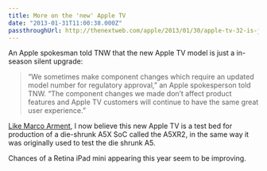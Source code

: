 ```yaml
---
title: More on the 'new' Apple TV
date: "2013-01-31T11:00:38.000Z"
passthroughUrl: http://thenextweb.com/apple/2013/01/30/apple-tv-32-is-just-a-mid-season-internal-upgrade-with-no-external-difference-in-size/?fromcat=all
---
```


An Apple spokesman told TNW that the new Apple TV model is just a in-season silent upgrade:

> “We sometimes make component changes which require an updated model number for regulatory approval,” an Apple spokesperson told TNW. “The component changes we made don’t affect product features and Apple TV customers will continue to have the same great user experience.”

[Like Marco Arment](http://www.marco.org/2013/01/31/appletv-a5xr2), I now believe this new Apple TV is a test bed for production of a die-shrunk A5X SoC called the A5XR2, in the same way it was originally used to test the die shrunk A5.

Chances of a Retina iPad mini appearing this year seem to be improving.